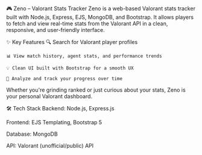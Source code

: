 🎮 Zeno – Valorant Stats Tracker
  Zeno is a web-based Valorant stats tracker built with Node.js, Express, EJS, MongoDB, and Bootstrap. It allows players to fetch and view real-time stats from the Valorant API in a clean, responsive, and user-friendly interface.

  ✨ Key Features
    🔍 Search for Valorant player profiles

    📊 View match history, agent stats, and performance trends

    💡 Clean UI built with Bootstrap for a smooth UX

    🧠 Analyze and track your progress over time

  Whether you're grinding ranked or just curious about your stats, Zeno is your personal Valorant dashboard.

🛠 Tech Stack
  Backend: Node.js, Express.js

  Frontend: EJS Templating, Bootstrap 5

  Database: MongoDB

  API: Valorant (unofficial/public) API


